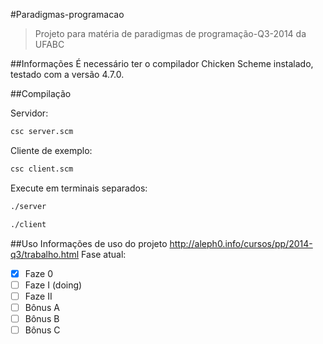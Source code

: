 #Paradigmas-programacao
> Projeto para matéria de paradigmas de programação-Q3-2014 da UFABC

##Informações
É necessário ter o compilador Chicken Scheme instalado, testado com a versão
4.7.0.

##Compilação

Servidor:
```sh
csc server.scm
```

Cliente de exemplo:
```sh
csc client.scm
```

Execute em terminais separados:
```sh
./server
```
```sh
./client
```

##Uso
Informações de uso do projeto http://aleph0.info/cursos/pp/2014-q3/trabalho.html
Fase atual:
- [x] Faze 0
- [ ] Faze I (doing)
- [ ] Faze II
- [ ] Bônus A
- [ ] Bônus B
- [ ] Bônus C

